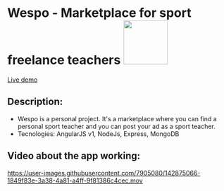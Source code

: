 # Wespo - Marketplace for sport freelance teachers <img src="https://user-images.githubusercontent.com/7905080/142875487-5f4f0a2c-cb5f-4811-a548-1e4cb8290fa1.png" width="100"  />

[Live demo](http://165.227.137.29:8080/)
 
## Description:
- Wespo is a personal project. It's a marketplace where you can find a personal sport teacher and you can post your ad as a sport teacher.
- Tecnologies: AngularJS v1, NodeJs, Express, MongoDB

## Video about the app working: 

https://user-images.githubusercontent.com/7905080/142875066-1849f83e-3a38-4a81-a4ff-9f81386c4cec.mov
